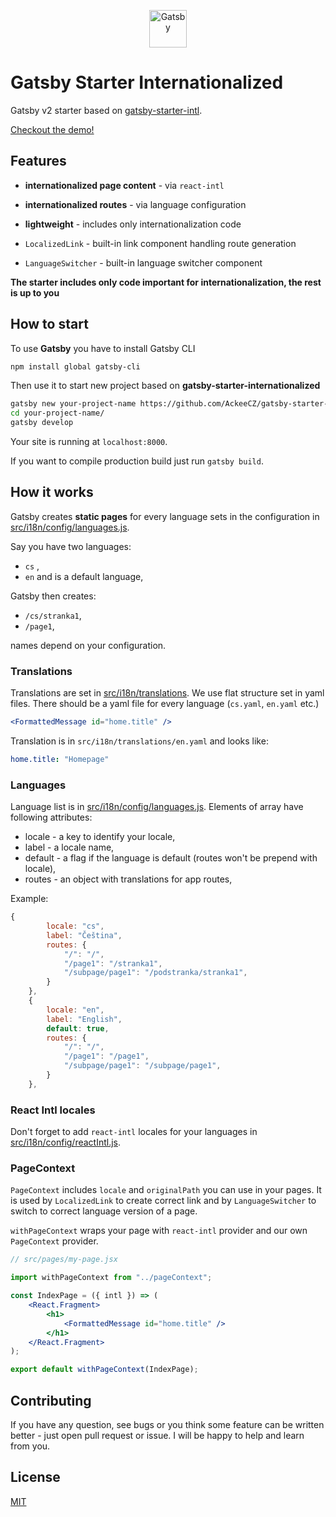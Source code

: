 <p align="center">
  <a href="https://www.gatsbyjs.org">
    <img alt="Gatsby" src="https://www.gatsbyjs.org/monogram.svg" width="60" />
  </a>
</p>

# Gatsby Starter Internationalized

Gatsby v2 starter based on [gatsby-starter-intl](https://github.com/tomekskuta/gatsby-starter-intl).

[Checkout the demo!](https://gatsby-starter-internationalized.ack.ee)

## Features

-   **internationalized page content** - via `react-intl`
-   **internationalized routes** - via language configuration
-   **lightweight** - includes only internationalization code

-   `LocalizedLink` - built-in link component handling route generation
-   `LanguageSwitcher` - built-in language switcher component

**The starter includes only code important for internationalization, the rest is up to you**

## How to start

To use **Gatsby** you have to install Gatsby CLI

```sh
npm install global gatsby-cli
```

Then use it to start new project based on **gatsby-starter-internationalized**

```sh
gatsby new your-project-name https://github.com/AckeeCZ/gatsby-starter-internationalized
cd your-project-name/
gatsby develop
```

Your site is running at `localhost:8000`.

If you want to compile production build just run `gatsby build`.

## How it works

Gatsby creates **static pages** for every language sets in the configuration in [src/i18n/config/languages.js](src/i18n/config/languages.js).

Say you have two languages:

-   `cs` ,
-   `en` and is a default language,

Gatsby then creates:

-   `/cs/stranka1`,
-   `/page1`, 

names depend on your configuration.

### Translations

Translations are set in [src/i18n/translations](src/i18n/translations). We use flat structure set in yaml files. There should be a yaml file for every language (`cs.yaml`, `en.yaml` etc.)

```jsx
<FormattedMessage id="home.title" />
```

Translation is in `src/i18n/translations/en.yaml` and looks like:

```yaml
home.title: "Homepage"
```

### Languages

Language list is in [src/i18n/config/languages.js](src/i18n/config/languages.js). Elements of array have following attributes:

-   locale - a key to identify your locale,
-   label - a locale name,
-   default - a flag if the language is default (routes won't be prepend with locale),
-   routes - an object with translations for app routes,

Example:

```js
{
        locale: "cs",
        label: "Čeština",
        routes: {
            "/": "/",
            "/page1": "/stranka1",
            "/subpage/page1": "/podstranka/stranka1",
        }
    },
    {
        locale: "en",
        label: "English",
        default: true,
        routes: {
            "/": "/",
            "/page1": "/page1",
            "/subpage/page1": "/subpage/page1",
        }
    },
```

### React Intl locales
Don't forget to add `react-intl` locales for your languages in [src/i18n/config/reactIntl.js](src/i18n/config/reactIntl.js).

### PageContext
`PageContext` includes `locale` and `originalPath` you can use in your pages. It is used by `LocalizedLink` to create correct link and by `LanguageSwitcher` to switch to correct language version of a page.

`withPageContext` wraps your page with `react-intl` provider and our own `PageContext` provider.

```jsx
// src/pages/my-page.jsx

import withPageContext from "../pageContext";

const IndexPage = ({ intl }) => (
    <React.Fragment>
        <h1>
            <FormattedMessage id="home.title" />
        </h1>
    </React.Fragment>
);

export default withPageContext(IndexPage);
```

## Contributing

If you have any question, see bugs or you think some feature can be written better - just open pull request or issue. I will be happy to help and learn from you.

## License

[MIT](https://opensource.org/licenses/MIT)
